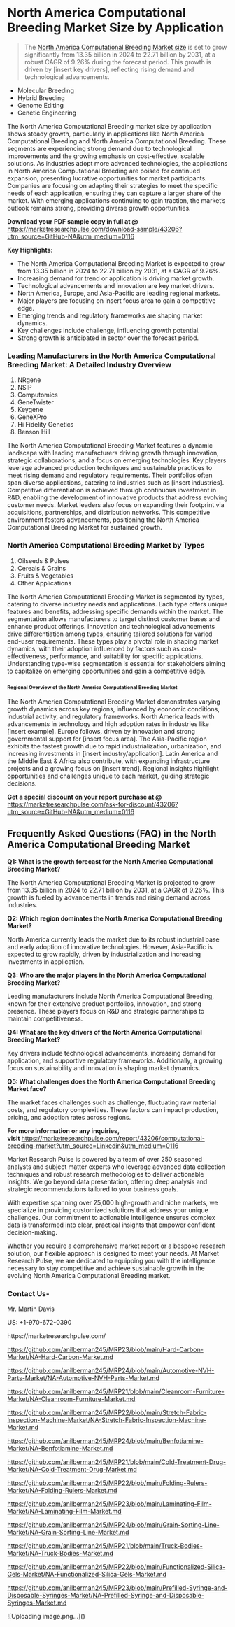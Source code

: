 <h1>North America Computational Breeding Market&nbsp;Size by Application</h1><blockquote><p>The <a href="https://marketresearchpulse.com/download-sample/43206?utm_source=GitHub-NA&amp;utm_medium=0116">North America Computational Breeding Market size</a> is set to grow significantly from 13.35 billion in 2024 to 22.71 billion by 2031, at a robust CAGR of 9.26% during the forecast period. This growth is driven by [insert key drivers], reflecting rising demand and technological advancements.</p></blockquote><ul><li>Molecular Breeding<li> Hybrid Breeding<li> Genome Editing<li> Genetic Engineering</li></ul><p>The North America Computational Breeding market size by application shows steady growth, particularly in applications like North America Computational Breeding and North America Computational Breeding. These segments are experiencing strong demand due to technological improvements and the growing emphasis on cost-effective, scalable solutions. As industries adopt more advanced technologies, the applications in North America Computational Breeding are poised for continued expansion, presenting lucrative opportunities for market participants. Companies are focusing on adapting their strategies to meet the specific needs of each application, ensuring they can capture a larger share of the market. With emerging applications continuing to gain traction, the market’s outlook remains strong, providing diverse growth opportunities.</p><p><strong>Download your PDF sample copy in full at @ </strong><a href="https://marketresearchpulse.com/download-sample/43206?utm_source=GitHub-NA&amp;utm_medium=0116">https://marketresearchpulse.com/download-sample/43206?utm_source=GitHub-NA&amp;utm_medium=0116</a></p><p><strong>Key Highlights: </strong></p><ul><li>The North America Computational Breeding Market is expected to grow from 13.35 billion in 2024 to 22.71 billion by 2031, at a CAGR of 9.26%.</li><li>Increasing demand for trend or application is driving market growth.</li><li>Technological advancements and innovation are key market drivers.</li><li>North America, Europe, and Asia-Pacific are leading regional markets.</li><li>Major players are focusing on insert focus area to gain a competitive edge.</li><li>Emerging trends and regulatory frameworks are shaping market dynamics.</li><li>Key challenges include challenge, influencing growth potential.</li><li>Strong growth is anticipated in sector over the forecast period.</li></ul><h3>Leading Manufacturers in the North America Computational Breeding Market: A Detailed Industry Overview</h3><ol><li>NRgene</li><li>NSIP</li><li>Computomics</li><li>GeneTwister</li><li>Keygene</li><li>GeneXPro</li><li>Hi Fidelity Genetics</li><li>Benson Hill</li></ol><div class="flex max-w-full flex-col flex-grow"><div class="min-h-8 text-message flex w-full flex-col items-end gap-2 whitespace-normal break-words [.text-message+&amp;]:mt-5" dir="auto" data-message-author-role="assistant" data-message-id="fd8432e4-4910-450d-b182-61b7bfb0a01f" data-message-model-slug="gpt-4o"><div class="flex w-full flex-col gap-1 empty:hidden first:pt-[3px]"><div class="markdown prose w-full break-words dark:prose-invert light"><p>The North America Computational Breeding Market features a dynamic landscape with leading manufacturers driving growth through innovation, strategic collaborations, and a focus on emerging technologies. Key players leverage advanced production techniques and sustainable practices to meet rising demand and regulatory requirements. Their portfolios often span diverse applications, catering to industries such as [insert industries]. Competitive differentiation is achieved through continuous investment in R&amp;D, enabling the development of innovative products that address evolving customer needs. Market leaders also focus on expanding their footprint via acquisitions, partnerships, and distribution networks. This competitive environment fosters advancements, positioning the North America Computational Breeding Market for sustained growth.</p></div></div></div></div><h3>North America Computational Breeding Market by Types</h3><ol><li>Oilseeds & Pulses<li> Cereals & Grains<li> Fruits & Vegetables<li> Other Applications</li></ol><div class="flex max-w-full flex-col flex-grow"><div class="min-h-8 text-message flex w-full flex-col items-end gap-2 whitespace-normal break-words [.text-message+&amp;]:mt-5" dir="auto" data-message-author-role="assistant" data-message-id="084470be-0bb7-4664-bddf-5156b4f41249" data-message-model-slug="gpt-4o-mini"><div class="flex w-full flex-col gap-1 empty:hidden first:pt-[3px]"><div class="markdown prose w-full break-words dark:prose-invert light"><p>The North America Computational Breeding Market is segmented by types, catering to diverse industry needs and applications. Each type offers unique features and benefits, addressing specific demands within the market. The segmentation allows manufacturers to target distinct customer bases and enhance product offerings. Innovation and technological advancements drive differentiation among types, ensuring tailored solutions for varied end-user requirements. These types play a pivotal role in shaping market dynamics, with their adoption influenced by factors such as cost-effectiveness, performance, and suitability for specific applications. Understanding type-wise segmentation is essential for stakeholders aiming to capitalize on emerging opportunities and gain a competitive edge.</p></div></div></div></div><h3><span style="font-size: 11px;">Regional Overview of the North America Computational Breeding Market</span></h3><div class="flex max-w-full flex-col flex-grow"><div class="min-h-8 text-message flex w-full flex-col items-end gap-2 whitespace-normal break-words [.text-message+&amp;]:mt-5" dir="auto" data-message-author-role="assistant" data-message-id="e9038762-ce64-4e30-91c9-9bd413514231" data-message-model-slug="gpt-4o-mini"><div class="flex w-full flex-col gap-1 empty:hidden first:pt-[3px]"><div class="markdown prose w-full break-words dark:prose-invert light"><p>The North America Computational Breeding Market demonstrates varying growth dynamics across key regions, influenced by economic conditions, industrial activity, and regulatory frameworks. North America leads with advancements in technology and high adoption rates in industries like [insert example]. Europe follows, driven by innovation and strong governmental support for [insert focus area]. The Asia-Pacific region exhibits the fastest growth due to rapid industrialization, urbanization, and increasing investments in [insert industry/application]. Latin America and the Middle East &amp; Africa also contribute, with expanding infrastructure projects and a growing focus on [insert trend]. Regional insights highlight opportunities and challenges unique to each market, guiding strategic decisions.</p></div></div></div></div><p><strong>Get a special discount on your report purchase at @ </strong><a href="https://marketresearchpulse.com/ask-for-discount/43206?utm_source=GitHub-NA&amp;utm_medium=0116">https://marketresearchpulse.com/ask-for-discount/43206?utm_source=GitHub-NA&amp;utm_medium=0116</a></p><h2>Frequently Asked Questions (FAQ) in the North America Computational Breeding Market</h2><p><strong>Q1: What is the growth forecast for the North America Computational Breeding Market?</strong></p><p>The North America Computational Breeding Market is projected to grow from 13.35 billion in 2024 to 22.71 billion by 2031, at a CAGR of 9.26%. This growth is fueled by advancements in trends and rising demand across industries.</p><p><strong>Q2: Which region dominates the North America Computational Breeding Market?</strong></p><p>North America currently leads the market due to its robust industrial base and early adoption of innovative technologies. However, Asia-Pacific is expected to grow rapidly, driven by industrialization and increasing investments in application.</p><p><strong>Q3: Who are the major players in the North America Computational Breeding Market?</strong></p><p>Leading manufacturers include North America Computational Breeding, known for their extensive product portfolios, innovation, and strong presence. These players focus on R&amp;D and strategic partnerships to maintain competitiveness.</p><p><strong>Q4: What are the key drivers of the North America Computational Breeding Market?</strong></p><p>Key drivers include technological advancements, increasing demand for application, and supportive regulatory frameworks. Additionally, a growing focus on sustainability and innovation is shaping market dynamics.</p><p><strong>Q5: What challenges does the North America Computational Breeding Market face?</strong></p><p>The market faces challenges such as challenge, fluctuating raw material costs, and regulatory complexities. These factors can impact production, pricing, and adoption rates across regions.</p><p><strong>For more information or any inquiries, visit&nbsp;</strong><a href="https://marketresearchpulse.com/report/43206/computational-breeding-market?utm_source=Linkedin&utm_medium=0116">https://marketresearchpulse.com/report/43206/computational-breeding-market?utm_source=Linkedin&utm_medium=0116</a></p><p>Market Research Pulse is powered by a team of over 250 seasoned analysts and subject matter experts who leverage advanced data collection techniques and robust research methodologies to deliver actionable insights. We go beyond data presentation, offering deep analysis and strategic recommendations tailored to your business goals.</p><p>With expertise spanning over 25,000 high-growth and niche markets, we specialize in providing customized solutions that address your unique challenges. Our commitment to actionable intelligence ensures complex data is transformed into clear, practical insights that empower confident decision-making.</p><p>Whether you require a comprehensive market report or a bespoke research solution, our flexible approach is designed to meet your needs. At Market Research Pulse, we are dedicated to equipping you with the intelligence necessary to stay competitive and achieve sustainable growth in the evolving North America Computational Breeding market.</p><h3><strong>Contact Us-</strong></h3><p>Mr. Martin Davis</p><p>US: +1-970-672-0390</p><p>https://marketresearchpulse.com/</p><p><a href="https://github.com/anilberman245/MRP23/blob/main/Hard-Carbon-Market/NA-Hard-Carbon-Market.md">https://github.com/anilberman245/MRP23/blob/main/Hard-Carbon-Market/NA-Hard-Carbon-Market.md</a></p><p><a href="https://github.com/anilberman245/MRP24/blob/main/Automotive-NVH-Parts-Market/NA-Automotive-NVH-Parts-Market.md">https://github.com/anilberman245/MRP24/blob/main/Automotive-NVH-Parts-Market/NA-Automotive-NVH-Parts-Market.md</a></p><p><a href="https://github.com/anilberman245/MRP21/blob/main/Cleanroom-Furniture-Market/NA-Cleanroom-Furniture-Market.md">https://github.com/anilberman245/MRP21/blob/main/Cleanroom-Furniture-Market/NA-Cleanroom-Furniture-Market.md</a></p><p><a href="https://github.com/anilberman245/MRP22/blob/main/Stretch-Fabric-Inspection-Machine-Market/NA-Stretch-Fabric-Inspection-Machine-Market.md">https://github.com/anilberman245/MRP22/blob/main/Stretch-Fabric-Inspection-Machine-Market/NA-Stretch-Fabric-Inspection-Machine-Market.md</a></p><p><a href="https://github.com/anilberman245/MRP24/blob/main/Benfotiamine-Market/NA-Benfotiamine-Market.md">https://github.com/anilberman245/MRP24/blob/main/Benfotiamine-Market/NA-Benfotiamine-Market.md</a></p><p><a href="https://github.com/anilberman245/MRP21/blob/main/Cold-Treatment-Drug-Market/NA-Cold-Treatment-Drug-Market.md">https://github.com/anilberman245/MRP21/blob/main/Cold-Treatment-Drug-Market/NA-Cold-Treatment-Drug-Market.md</a></p><p><a href="https://github.com/anilberman245/MRP22/blob/main/Folding-Rulers-Market/NA-Folding-Rulers-Market.md">https://github.com/anilberman245/MRP22/blob/main/Folding-Rulers-Market/NA-Folding-Rulers-Market.md</a></p><p><a href="https://github.com/anilberman245/MRP23/blob/main/Laminating-Film-Market/NA-Laminating-Film-Market.md">https://github.com/anilberman245/MRP23/blob/main/Laminating-Film-Market/NA-Laminating-Film-Market.md</a></p><p><a href="https://github.com/anilberman245/MRP24/blob/main/Grain-Sorting-Line-Market/NA-Grain-Sorting-Line-Market.md">https://github.com/anilberman245/MRP24/blob/main/Grain-Sorting-Line-Market/NA-Grain-Sorting-Line-Market.md</a></p><p><a href="https://github.com/anilberman245/MRP21/blob/main/Truck-Bodies-Market/NA-Truck-Bodies-Market.md">https://github.com/anilberman245/MRP21/blob/main/Truck-Bodies-Market/NA-Truck-Bodies-Market.md</a></p><p><a href="https://github.com/anilberman245/MRP22/blob/main/Functionalized-Silica-Gels-Market/NA-Functionalized-Silica-Gels-Market.md">https://github.com/anilberman245/MRP22/blob/main/Functionalized-Silica-Gels-Market/NA-Functionalized-Silica-Gels-Market.md</a></p><p><a href="https://github.com/anilberman245/MRP23/blob/main/Prefilled-Syringe-and-Disposable-Syringes-Market/NA-Prefilled-Syringe-and-Disposable-Syringes-Market.md">https://github.com/anilberman245/MRP23/blob/main/Prefilled-Syringe-and-Disposable-Syringes-Market/NA-Prefilled-Syringe-and-Disposable-Syringes-Market.md</a></p>
![Uploading image.png…]()
